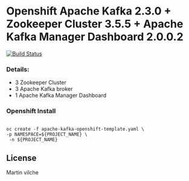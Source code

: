 # Openshift Apache Kafka 2.3.0 + Zookeeper Cluster 3.5.5 + Apache Kafka Manager Dashboard 2.0.0.2

[![Build Status](https://travis-ci.org/joemccann/dillinger.svg?branch=master)](https://travis-ci.org/joemccann/dillinger)


### Details:

- 3 Zookeeper Cluster
- 3 Apache Kafka broker
- 1 Apache Kafka Manager Dashboard

### Openshift Install

```console

oc create -f apache-kafka-openshift-template.yaml \
-p NAMESPACE=${PROJECT_NAME} \
 -n ${PROJECT_NAME} 

```



License
----

Martin vilche
